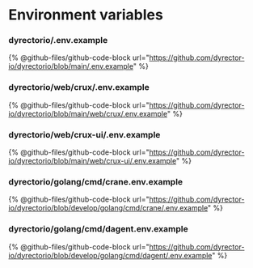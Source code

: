 # Environment variables

### dyrectorio/.env.example

{% @github-files/github-code-block url="https://github.com/dyrector-io/dyrectorio/blob/main/.env.example" %}



### dyrectorio/web/crux/.env.example

{% @github-files/github-code-block url="https://github.com/dyrector-io/dyrectorio/blob/main/web/crux/.env.example" %}

### dyrectorio/web/crux-ui/.env.example

{% @github-files/github-code-block url="https://github.com/dyrector-io/dyrectorio/blob/main/web/crux-ui/.env.example" %}

### dyrectorio/golang/cmd/crane.env.example

{% @github-files/github-code-block url="https://github.com/dyrector-io/dyrectorio/blob/develop/golang/cmd/crane/.env.example" %}

### dyrectorio/golang/cmd/dagent.env.example

{% @github-files/github-code-block url="https://github.com/dyrector-io/dyrectorio/blob/develop/golang/cmd/dagent/.env.example" %}
